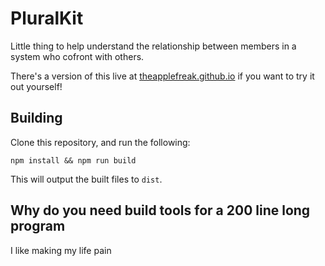 # PluralKit
Little thing to help understand the relationship between members in a system who cofront with others.

There's a version of this live at [theapplefreak.github.io](https://theapplefreak.github.io/pk-relationship-viewer) if you want to try it out yourself!

## Building

Clone this repository, and run the following:

```
npm install && npm run build
```

This will output the built files to `dist`.

## Why do you need build tools for a 200 line long program

I like making my life pain